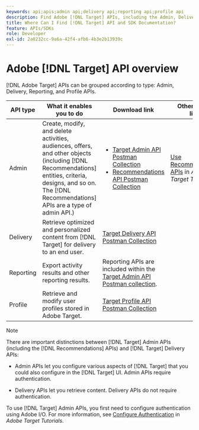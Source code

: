 ```yaml
---
keywords: api;apis;admin api;delivery api;reporting api;profile api
description: Find Adobe [!DNL Target] APIs, including the Admin, Delivery, Reporting, and Profile APIs.
title: Where Can I Find [!DNL Target] API and SDK Documentation?
feature: APIs/SDKs
role: Developer
exl-id: 2a0232cc-9a6a-42f4-afb6-4b3e2b13939c
---
```

# Adobe [!DNL Target] API overview
 
[!DNL Adobe Target] APIs can be grouped according to type: Admin, Delivery, Reporting, and Profile APIs.
 
|API type|What it enables you to do|Download link|Other helpful links|
| --- | --- | --- |--- |
|Admin|Create, modify, and delete activities, audiences, offers, and other objects (including [!DNL Recommendations] entities, criteria, designs, and so on. The [!DNL Recommendations] APIs are a type of admin API.)|<UL><li>[Target Admin API Postman Collection](https://developers.adobetarget.com/api/#admin-postman-collection)</li><li>[Recommendations API Postman Collection](https://developers.adobetarget.com/api/recommendations/#section/Postman)</li></ul>|[Use Recommendations APIs](https://experienceleague.adobe.com/docs/target-learn/recommendations-api-tutorial/recs-api-overview.html) in *Adobe Target Tutorials*|
|Delivery|Retrieve optimized and personalized content from [!DNL Target] for delivery to an end user.|[Target Delivery API Postman Collection](https://developers.adobetarget.com/api/delivery-api/#section/Getting-Started/Postman-Collection)||
|Reporting|Export activity results and other reporting results.|Reporting APIs are included within the [Target Admin API Postman collection](https://developers.adobetarget.com/api/#admin-postman-collection).||
|Profile|Retrieve and modify user profiles stored in Adobe Target.|[Target Profile API Postman Collection](https://developers.adobetarget.com/api/#profiles)||

>[!NOTE]
>
>There are important distinctions between [!DNL Target] Admin APIs (including the [!DNL Recommendations] APIs) and [!DNL Target] Delivery APIs:
>
>* Admin APIs let you configure various aspects of [!DNL Target] that you could also configure in the [!DNL Target] UI. Admin APIs require authentication.
>
>* Delivery APIs let you retrieve content. Delivery APIs do not require authentication.
>
>To use [!DNL Target] Admin APIs, you first need to configure authentication using Adobe I/O. For more information, see [Configure Authentication](https://experienceleague.adobe.com/docs/target-learn/tutorials/apis/configure-io-target-integration.html) in *Adobe Target Tutorials*.
